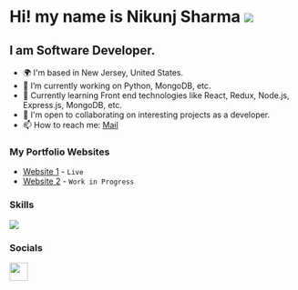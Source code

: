 Hi! my name is Nikunj Sharma ![](https://user-images.githubusercontent.com/18350557/176309783-0785949b-9127-417c-8b55-ab5a4333674e.gif)
========================================================================================================================================

I am Software Developer.
--------------------------
* 🌍  I'm based in New Jersey, United States.
* 🔭  I’m currently working on Python, MongoDB, etc.
* 🧠  Currently learning Front end technologies like React, Redux, Node.js, Express.js, MongoDB, etc.
* 🤝  I'm open to collaborating on interesting projects as a developer.
* 📫  How to reach me: <a target="_blank" rel="noreferrer" href='mailto:1994nikunj@gmail.com'>Mail</a>

### My Portfolio Websites
* [Website 1](https://1994nikunj.github.io/) - `Live`
* [Website 2](https://nikunjsharma.vercel.app/) - `Work in Progress`


### Skills
<p align="left">
<a href="https://skillicons.dev">
    <img src="https://skillicons.dev/icons?i=python,js,docker,react,aws,mongo,flask,graphql,kafka,nodejs,redis" />
</a>

### Socials
<p align="left"> <a href="https://www.linkedin.com/in/1994nikunj/" target="_blank" rel="noreferrer"><img src="https://raw.githubusercontent.com/danielcranney/readme-generator/main/public/icons/socials/linkedin.svg" width="32" height="32" /></a> </p>
